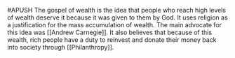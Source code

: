 #APUSH 
The gospel of wealth is the idea that people who reach high levels of wealth deserve it because it was given to them by God. It uses religion as a justification for the mass accumulation of wealth. The main advocate for this idea was [[Andrew Carnegie]]. It also believes that because of this wealth, rich people have a duty to reinvest and donate their money back into society through [[Philanthropy]].